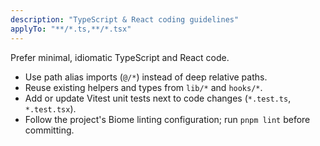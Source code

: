 ```yaml
---
description: "TypeScript & React coding guidelines"
applyTo: "**/*.ts,**/*.tsx"
---
```


Prefer minimal, idiomatic TypeScript and React code.

- Use path alias imports (`@/*`) instead of deep relative paths.
- Reuse existing helpers and types from `lib/*` and `hooks/*`.
- Add or update Vitest unit tests next to code changes (`*.test.ts`, `*.test.tsx`).
- Follow the project's Biome linting configuration; run `pnpm lint` before committing.

